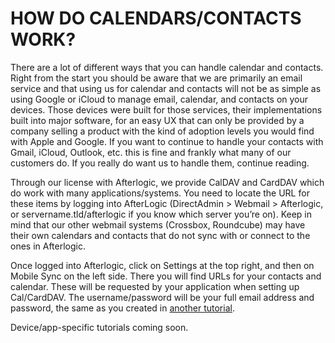 ﻿# HOW DO CALENDARS/CONTACTS WORK?

There are a lot of different ways that you can handle calendar and contacts. Right from the start you should be aware that we are primarily an email service and that using us for calendar and contacts will not be as simple as using Google or iCloud to manage email, calendar, and contacts on your devices. Those devices were built for those services, their implementations built into major software, for an easy UX that can only be provided by a company selling a product with the kind of adoption levels you would find with Apple and Google. If you want to continue to handle your contacts with Gmail, iCloud, Outlook, etc. this is fine and frankly what many of our customers do. If you really do want us to handle them, continue reading.

Through our license with Afterlogic, we provide CalDAV and CardDAV which do work with many applications/systems. You need to locate the URL for these items by logging into AfterLogic (DirectAdmin \> Webmail \> Afterlogic, or servername.tld/afterlogic if you know which server you’re on). Keep in mind that our other webmail systems (Crossbox, Roundcube) may have their own calendars and contacts that do not sync with or connect to the ones in Afterlogic.

Once logged into Afterlogic, click on Settings at the top right, and then on Mobile Sync on the left side. There you will find URLs for your contacts and calendar. These will be requested by your application when setting up Cal/CardDAV. The username/password will be your full email address and password, the same as you created in [another tutorial](https://mxroute.com/docs/add-new-email-account/).

Device/app-specific tutorials coming soon.

